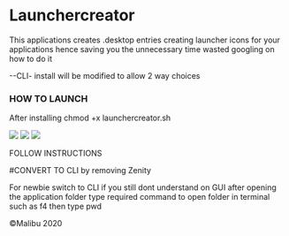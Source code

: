 # Launchercreator
This applications creates .desktop entries creating launcher icons for your applications hence saving you the unnecessary time wasted googling on how to do it
 
--CLI- install will be modified to allow 2 way choices

### HOW TO LAUNCH


After installing chmod +x launchercreator.sh

<img src="https://user-images.githubusercontent.com/44660508/105380177-a875d180-5c1e-11eb-9eba-824c07f10cc6.png" />

<img src="https://user-images.githubusercontent.com/44660508/105380193-ab70c200-5c1e-11eb-8c37-27fc0973aacd.png" />

<img src="https://user-images.githubusercontent.com/44660508/105380257-b9bede00-5c1e-11eb-8b96-22421bfd4b41.png" />

FOLLOW INSTRUCTIONS

#CONVERT TO CLI by removing Zenity

For newbie switch to CLI
if you still dont understand on GUI after opening the application folder type required command to open folder in terminal such as f4 then type pwd

©Malibu 2020

